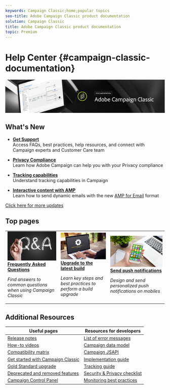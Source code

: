 ```yaml
---
keywords: Campaign Classic;home;popular topics
seo-title: Adobe Campaign Classic product documentation
solution: Campaign Classic
title: Adobe Campaign Classic product documentation
topic: Premium
---
```


# Help Center {#campaign-classic-documentation}

![](platform/using/assets/do-not-localize/banner_acc_doc.jpg) 

## What's New

* **[Get Support](https://helpx.adobe.com/campaign/kb/ac-support.html)**<br/>
Access FAQs, best practices, help resources, and connect with Campaign experts and Customer Care team

* **[Privacy Compliance](https://helpx.adobe.com/campaign/kb/campaign-privacy.html)**<br/>
Learn how Adobe Campaign can help you with your Privacy compliance

* **[Tracking capabilities](https://helpx.adobe.com/campaign/kb/acc-tracking.html)**<br/>
Understand tracking capabilities in Campaign

* **[Interactive content with AMP](delivery/using/defining-interactive-content.md)**<br/>
Learn how to send dynamic emails with the new [AMP for Email](https://amp.dev/about/email/) format

[Click here for more updates](/help/rn/using/documentation-updates.md)

## Top pages

<table>
<tr>
  <td>
    <a href="platform/using/common-questions.md">
      <img alt="FAQ" src="platform/using/assets/FAQ.png"/>
    </a>
    <div>
      <a href="platform/using/common-questions.md">
    <strong>Frequently Asked Questions</strong>
    </a>
    </div>
    <p>
    <em>Find answers to common questions when using Campaign Classic</em>
    <p>
  </td>
   <td>
    <a href="https://docs.campaign.adobe.com/doc/AC/getting_started/EN/buildUpgrade.html">
      <img alt="Build Upgrade" src="platform/using/assets/upgrade.png" />
    </a>
    <div>
      <a href="https://docs.campaign.adobe.com/doc/AC/getting_started/EN/buildUpgrade.html">
    <strong>Upgrade to the latest build</strong>
    </a>
    </div>
    <p>
    <em>Learn key steps and best practices to perform a build upgrade</em>
    <p>
  </td>
  <td>
    <a href="delivery/using/creating-notifications.md">
       <img alt="Push notifications" src="platform/using/assets/push.png" />
    </a>
    <div>
       <a href="delivery/using/creating-notifications.md">
    <strong>Send push notifications</strong>
    </a>
    </div>
    <p>
    <em>Design and send personalized push notifications on mobiles</em>
    <p>
  </td>
</tr>
</table>

## Additional Resources

| Useful pages | Resources for developers |
|---|---|
| [Release notes](/help/rn/using/latest-release.md) | [List of error messages](https://docs.adobe.com/content/help/en/campaign-classic/technicalresources/error_messages/error_codes.html) |
| [How-to videos](https://docs.adobe.com/content/help/en/campaign-learn/campaign-classic-tutorials/overview.html) | [Campaign data model](configuration/using/about-data-model.md)|
| [Compatibility matrix](https://helpx.adobe.com/campaign/kb/compatibility-matrix.html) | [Campaign JSAPI](https://docs.adobe.com/content/help/en/campaign-classic/technicalresources/api/p-1.html) |
| [Get started with Campaign Classic](platform/using/about-adobe-campaign-classic.md) | [Implementation guide](https://helpx.adobe.com/campaign/kb/acc-implementation.html) |
| [Gold Standard upgrade](https://helpx.adobe.com/campaign/kb/gold-standard.html) | [Tracking guide](https://helpx.adobe.com/campaign/kb/acc-tracking.html) |
| [Deprecated and removed features](https://helpx.adobe.com/campaign/kb/deprecated-and-removed-features.html) | [Security & Privacy checklist](https://helpx.adobe.com/campaign/kb/acc-security.html) |
| [Campaign Control Panel](https://docs.adobe.com/content/help/en/control-panel/using/control-panel-home.html) | [Monitoring best practices](https://helpx.adobe.com/campaign/kb/acc-maintenance.html) |
